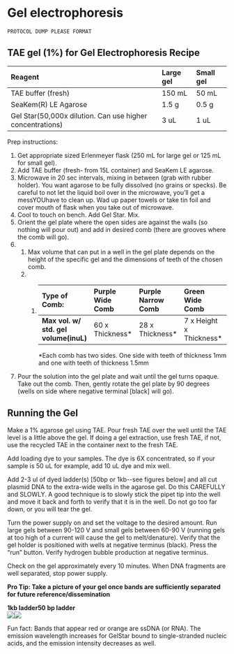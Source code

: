 # Gel electrophoresis

`PROTOCOL DUMP PLEASE FORMAT`

## TAE gel \(1%\)  for Gel Electrophoresis Recipe

| Reagent | Large gel | Small gel |
| :--- | :--- | :--- |
| TAE buffer \(fresh\) | 150 mL | 50 mL |
| SeaKem\(R\) LE Agarose | 1.5 g | 0.5 g |
| Gel Star\(50,000x dilution. Can use higher concentrations\) | 3 uL | 1 uL |

Prep instructions:

1. Get appropriate sized Erlenmeyer flask \(250 mL for large gel or 125 mL for small gel\).
2. Add TAE buffer \(fresh- from 15L container\) and SeaKem LE agarose.
3. Microwave in 20 sec intervals, mixing in between \(grab with rubber holder\). You want agarose to be fully dissolved \(no grains or specks\). Be careful to not let the liquid boil over in the microwave, you’ll get a messYOUhave to clean up. Wad up paper towels or take tin foil and cover mouth of flask when you take out of microwave.
4. Cool to touch on bench. Add Gel Star. Mix.
5. Orient the gel plate where the open sides are against the walls \(so nothing will pour out\) and add in desired comb \(there are grooves where the comb will go\).
6. 1. Max volume that can put in a well in the gel plate depends on the height of the specific gel and the dimensions of teeth of the chosen comb. 
   2. 1. | **Type of Comb:** | Purple Wide Comb | Purple Narrow Comb | Green Wide Comb | Green Narrow Comb |
         | :--- | :--- | :--- | :--- | :--- |
         | **Max vol. w/ std. gel volume\(inuL\)** | 60 x Thickness\* | 28 x Thickness\* | 7 x Height x Thickness\* | 4 x Height x Thickness\* |

         \*Each comb has two sides. One side with teeth of thickness 1mm and one with teeth of thickness 1.5mm
7. Pour the solution into the gel plate and wait until the gel turns opaque. Take out the comb. Then, gently rotate the gel plate by 90 degrees \(wells on side where negative terminal \[black\] will go\).

## Running the Gel

Make a 1% agarose gel using TAE. Pour fresh TAE over the well until the TAE level is a little above the gel. If doing a gel extraction, use fresh TAE, if not, use the recycled TAE in the container next to the fresh TAE.

Add loading dye to your samples. The dye is 6X concentrated, so if your sample is 50 uL for example, add 10 uL dye and mix well.

Add 2-3 ul of dyed ladder\(s\) \[50bp or 1kb--see figures below\] and all cut plasmid DNA to the extra-wide wells in the agarose gel. Do this CAREFULLY and SLOWLY. A good technique is to slowly stick the pipet tip into the well and move it back and forth to verify that it is in the well. Do not go too far down, or you will tear the gel.

Turn the power supply on and set the voltage to the desired amount. Run large gels between 90-120 V and small gels between 60-90 V \(running gels at too high of a current will cause the gel to melt/denature\). Verify that the gel holder is positioned with wells at negative terminus \(black\). Press the “run” button. Verify hydrogen bubble production at negative terminus.

Check on the gel approximately every 10 minutes. When DNA fragments are well separated, stop power supply.

**Pro Tip: Take a picture of your gel once bands are sufficiently separated for future reference/dissemination**

**1kb ladder50 bp ladder**  
![](https://lh4.googleusercontent.com/qYlp2-FPD_OaA9bWgzKdexP9N_Yrc3u6vNDHD5gi4wpb5msSc0-o-ytWWtHIst4PZYkMLlyqE_70ZB4-eqKV41Ad3DZH9m2Q2s8bxA1k6VaRhm7j_O9ZR8iKUG_UG9FZpeULii42)![](https://lh5.googleusercontent.com/le0tRiyiHkA7xxGGXOsV9H3fYKhDDYM_deUhAvF9NBTCONOnjzdR36vtRl_x2SvL2NBt-BvLQBVuYph2pMtN7R64JebHpVzjRSUf-jF5wzXz828CWJb68U5OrUjF8rRxoGd-Tqm0)

Fun fact: Bands that appear red or orange are ssDNA \(or RNA\). The emission wavelength increases for GelStar bound to single-stranded nucleic acids, and the emission intensity decreases as well.

